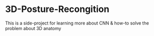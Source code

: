 # 3D-Posture-Recongition
This is a side-project for learning more about CNN & how-to solve the problem about 3D anatomy
